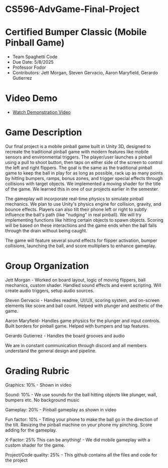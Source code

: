 # CS596-AdvGame-Final-Project 
# Certified Bumper Classic (Mobile Pinball Game) 

* Team Spaghetti Code
* Due Date: 5/8/2025
* Professor Fodor
* Contributors: Jett Morgan, Steven Gervacio, Aaron Maryfield, Gerardo Gutierrez

# Video Demo
* [Watch Demonstration Video](https://www.youtube.com/watch?v=iOm5lHmGBTQ)


# Game Description
Our final project is a mobile pinball game built in Unity 3D, designed to recreate the traditional pinball game with modern features like mobile sensors and environmental triggers. The player/user launches a pinball using a pull to shoot button, then taps on either side of the screen to control the left and right flippers. The goal is the same as the traditional pinball game to keep the ball in play for as long as possible, rack up as many points by hitting bumpers, ramps, bonus zones, and trigger special effects through collisions with target objects. We implemented a moving shader for the title of the game. We learned this in one of our projects earlier in the semester.

The gameplay will incorporate real-time physics to simulate pinball mechanics. We plan to use Unity's physics engine for collision, gravity, and bounce effects. Players can also tilt their phone left or right to subtly influence the ball's path (like "nudging" in real pinball). We will try implementing functions like hitting certain objects to spawn objects. Scoring will be based on these interactions and the game ends when the ball falls through the drain without being caught.

The game will feature several sound effects for flipper activation, bumper collisions, launching the ball, and score multipliers to enhance gameplay.

# Group Organization
Jett Morgan - Worked on board layout, logic of moving flippers, ball mechanics, custom shader. Handled sound effects and event scripting. Will create audio triggers, setup audio sources.

Steven Gervacio - Handles readme, UI/UX, scoring system, and on-screen elements like score and ball count. Helped with plunger and aesthetic of the game.

Aaron Maryfield- Handles game physics for the plunger and input controls. Built borders for pinball game. Helped with bumpers and tap features.

Gerardo Gutierrez -  Handles the board grooves and audio

We are in constant communication through discord and all members understand the general design and pipeline.

# Grading Rubric
Graphics: 10% - 
Shown in video

Sound: 10% -
We use sounds for the ball hitting objects like plunger, wall, bumpers etc.
No background music

Gameplay: 20% -
Pinball gameplay as shown in video

Fun factor: 10% -
Titling your phone to make the ball go in the direction of the tilt. Resizing the pinball machine on your phone my pinching. Score adding for the gameplay.

X-Factor: 25% This can be anything! -
We did mobile gameplay with a custom shader for the game.

Project/Code quality: 25% -
This github contains all the files and code for the project



